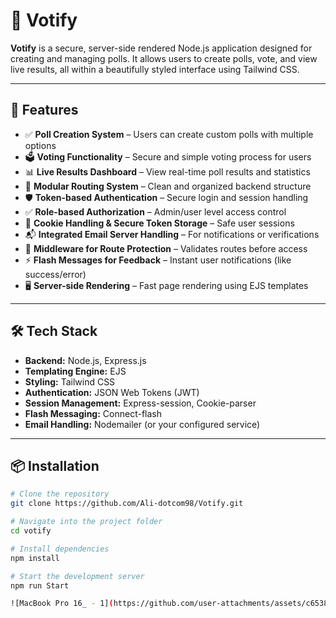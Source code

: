 # 📌 Votify

**Votify** is a secure, server-side rendered Node.js application designed for creating and managing polls. It allows users to create polls, vote, and view live results, all within a beautifully styled interface using Tailwind CSS.

---

## 🚀 Features

- ✅ **Poll Creation System** – Users can create custom polls with multiple options  
- 🗳️ **Voting Functionality** – Secure and simple voting process for users  
- 📊 **Live Results Dashboard** – View real-time poll results and statistics  
- 🧩 **Modular Routing System** – Clean and organized backend structure  
- 🛡️ **Token-based Authentication** – Secure login and session handling  
- ✅ **Role-based Authorization** – Admin/user level access control  
- 🍪 **Cookie Handling & Secure Token Storage** – Safe user sessions  
- 📬 **Integrated Email Server Handling** – For notifications or verifications  
- 🔐 **Middleware for Route Protection** – Validates routes before access  
- ⚡ **Flash Messages for Feedback** – Instant user notifications (like success/error)  
- 🖥️ **Server-side Rendering** – Fast page rendering using EJS templates  

---

## 🛠️ Tech Stack

- **Backend:** Node.js, Express.js  
- **Templating Engine:** EJS  
- **Styling:** Tailwind CSS  
- **Authentication:** JSON Web Tokens (JWT)  
- **Session Management:** Express-session, Cookie-parser  
- **Flash Messaging:** Connect-flash  
- **Email Handling:** Nodemailer (or your configured service)

---

## 📦 Installation

```bash
# Clone the repository
git clone https://github.com/Ali-dotcom98/Votify.git

# Navigate into the project folder
cd votify

# Install dependencies
npm install

# Start the development server
npm run Start

![MacBook Pro 16_ - 1](https://github.com/user-attachments/assets/c65383b0-efd7-4df5-9264-60abb1a013c2)

